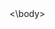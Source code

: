 <body>
<html>
<head>
 <title>20x20 Pixel Button</title>
 <style> 
  {height: 20px
  	width:20px
   	border:5px solid #ccc;
    	background-colour: #eee;}
 </style>
 </title>
</head>
</html>
<\body>
